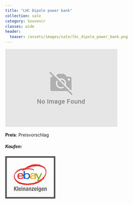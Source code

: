 ```yaml
---
title: "LHC Dipole power bank"
collection: sale
category: Souvenir
classes: wide
header: 
  teaser: /assets/images/sale/lhc_dipole_power_bank.png
---
```




<a href="">
  <img src="/assets/images/sale/lhc_dipole_power_bank.png" alt="LHC Dipole power bank">
</a>

**Preis**: Preisvorschlag


##### Kaufen:
<a href="">
  <img src="/assets/images/ebay.png" alt="Ebay Kleinanzeigen" style="border: 5px solid #555">
</a>


